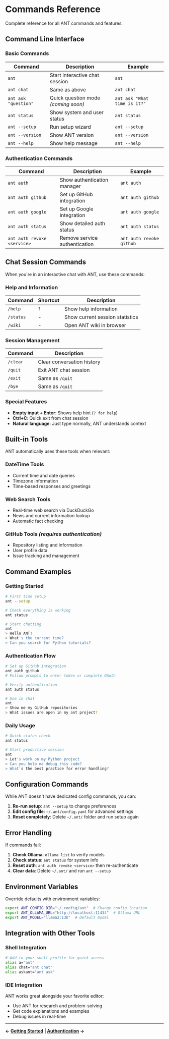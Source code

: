# Commands Reference

Complete reference for all ANT commands and features.

## Command Line Interface

### Basic Commands

| Command | Description | Example |
|---------|-------------|---------|
| `ant` | Start interactive chat session | `ant` |
| `ant chat` | Same as above | `ant chat` |
| `ant ask "question"` | Quick question mode *(coming soon)* | `ant ask "What time is it?"` |
| `ant status` | Show system and user status | `ant status` |
| `ant --setup` | Run setup wizard | `ant --setup` |
| `ant --version` | Show ANT version | `ant --version` |
| `ant --help` | Show help message | `ant --help` |

### Authentication Commands

| Command | Description | Example |
|---------|-------------|---------|
| `ant auth` | Show authentication manager | `ant auth` |
| `ant auth github` | Set up GitHub integration | `ant auth github` |
| `ant auth google` | Set up Google integration | `ant auth google` |
| `ant auth status` | Show detailed auth status | `ant auth status` |
| `ant auth revoke <service>` | Remove service authentication | `ant auth revoke github` |

## Chat Session Commands

When you're in an interactive chat with ANT, use these commands:

### Help and Information

| Command | Shortcut | Description |
|---------|----------|-------------|
| `/help` | `?` | Show help information |
| `/status` | - | Show current session statistics |
| `/wiki` | - | Open ANT wiki in browser |

### Session Management

| Command | Description |
|---------|-------------|
| `/clear` | Clear conversation history |
| `/quit` | Exit ANT chat session |
| `/exit` | Same as `/quit` |
| `/bye` | Same as `/quit` |

### Special Features

- **Empty input + Enter**: Shows help hint (`? for help`)
- **Ctrl+C**: Quick exit from chat session
- **Natural language**: Just type normally, ANT understands context

## Built-in Tools

ANT automatically uses these tools when relevant:

### DateTime Tools
- Current time and date queries
- Timezone information
- Time-based responses and greetings

### Web Search Tools
- Real-time web search via DuckDuckGo
- News and current information lookup
- Automatic fact checking

### GitHub Tools *(requires authentication)*
- Repository listing and information
- User profile data
- Issue tracking and management

## Command Examples

### Getting Started
```bash
# First time setup
ant --setup

# Check everything is working
ant status

# Start chatting
ant
> Hello ANT!
> What's the current time?
> Can you search for Python tutorials?
```

### Authentication Flow
```bash
# Set up GitHub integration
ant auth github
# Follow prompts to enter token or complete OAuth

# Verify authentication
ant auth status

# Use in chat
ant
> Show me my GitHub repositories
> What issues are open in my ant project?
```

### Daily Usage
```bash
# Quick status check
ant status

# Start productive session
ant
> Let's work on my Python project
> Can you help me debug this code?
> What's the best practice for error handling?
```

## Configuration Commands

While ANT doesn't have dedicated config commands, you can:

1. **Re-run setup**: `ant --setup` to change preferences
2. **Edit config file**: `~/.ant/config.yaml` for advanced settings
3. **Reset completely**: Delete `~/.ant/` folder and run setup again

## Error Handling

If commands fail:

1. **Check Ollama**: `ollama list` to verify models
2. **Check status**: `ant status` for system info
3. **Reset auth**: `ant auth revoke <service>` then re-authenticate
4. **Clear data**: Delete `~/.ant/` and run `ant --setup`

## Environment Variables

Override defaults with environment variables:

```bash
export ANT_CONFIG_DIR="~/.config/ant"  # Change config location
export ANT_OLLAMA_URL="http://localhost:11434"  # Ollama URL
export ANT_MODEL="llama2:13b"  # Default model
```

## Integration with Other Tools

### Shell Integration
```bash
# Add to your shell profile for quick access
alias a="ant"
alias chat="ant chat"
alias askant="ant ask"
```

### IDE Integration
ANT works great alongside your favorite editor:
- Use ANT for research and problem-solving
- Get code explanations and examples
- Debug issues in real-time

---
**← [Getting Started](Getting-Started) | [Authentication](Authentication) →**